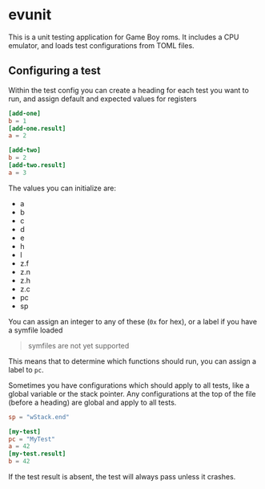# evunit

This is a unit testing application for Game Boy roms.
It includes a CPU emulator, and loads test configurations from TOML files.

## Configuring a test

Within the test config you can create a heading for each test you want to run, and assign default and expected values for registers

```toml
[add-one]
b = 1
[add-one.result]
a = 2

[add-two]
b = 2
[add-two.result]
a = 3
```

The values you can initialize are:
- a
- b
- c
- d
- e
- h
- l
- z.f
- z.n
- z.h
- z.c
- pc
- sp

You can assign an integer to any of these (`0x` for hex), or a label if you have a symfile loaded

> symfiles are not yet supported

This means that to determine which functions should run, you can assign a label to `pc`.

Sometimes you have configurations which should apply to all tests, like a global variable or the stack pointer.
Any configurations at the top of the file (before a heading) are global and apply to all tests.

```toml
sp = "wStack.end"

[my-test]
pc = "MyTest"
a = 42
[my-test.result]
b = 42
```

If the test result is absent, the test will always pass unless it crashes.
